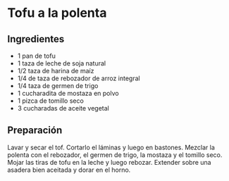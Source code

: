 # Tofu a la polenta

## Ingredientes

* 1 pan de tofu
* 1 taza de leche de soja natural
* 1/2 taza de harina de maíz
* 1/4 de taza de rebozador de arroz integral
* 1/4 taza de germen de trigo
* 1 cucharadita de mostaza en polvo
* 1 pizca de tomillo seco
* 3 cucharadas de aceite vegetal

## Preparación

Lavar y secar el tof. Cortarlo el láminas y luego en bastones. Mezclar la polenta con el rebozador, el germen de trigo, la mostaza y el tomillo seco.
Mojar las tiras de tofu en la leche y luego rebozar.
Extender sobre una asadera bien aceitada y dorar en el horno.
